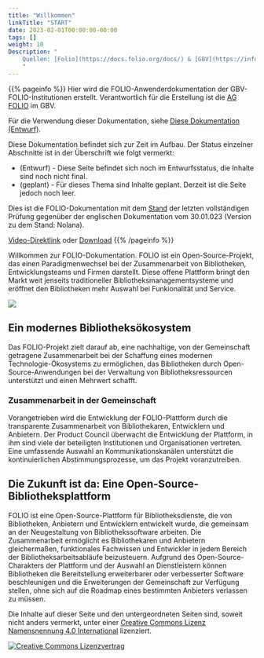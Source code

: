 ```yaml
---
title: "Willkommen"
linkTitle: "START"
date: 2023-02-01T00:00:00-00:00
tags: []
weight: 10
Description: "
    Quellen: [Folio](https://docs.folio.org/docs/) & [GBV](https://info.gbv.de/display/FOLIOGBVEXTERN/GBV+FOLIO+Dokumentation)
    "
---
```


{{% pageinfo %}}
Hier wird die FOLIO-Anwenderdokumentation der GBV-FOLIO-Institutionen erstellt. Verantwortlich für die Erstellung ist die [AG FOLIO](https://verbundwiki.gbv.de/display/GAD/AG+FOLIO) im GBV.

Für die Verwendung dieser Dokumentation, siehe [Diese Dokumentation (Entwurf)](https://info.gbv.de/pages/viewpage.action?pageId=839909381).

Diese Dokumentation befindet sich zur Zeit im Aufbau. Der Status einzelner Abschnitte ist in der Überschrift wie folgt vermerkt:

* (Entwurf) - Diese Seite befindet sich noch im Entwurfsstatus, die Inhalte sind noch nicht final.
* (geplant) - Für dieses Thema sind Inhalte geplant. Derzeit ist die Seite jedoch noch leer.

Dies ist die FOLIO-Dokumentation mit dem [Stand](https://info.gbv.de/pages/viewpage.action?pageId=853016752) der letzten vollständigen Prüfung gegenüber der englischen Dokumentation vom 30.01.023 (Version zu dem Stand: Nolana).

[Video-Direktlink](https://cloud.tuhh.de/index.php/s/ArTgtzTKnedDp6i/) oder [Download](https://cloud.tuhh.de/index.php/s/ArTgtzTKnedDp6i/download)
{{% /pageinfo %}}

Willkommen zur FOLIO-Dokumentation. FOLIO ist ein Open-Source-Projekt, das einen Paradigmenwechsel bei der Zusammenarbeit von Bibliotheken, Entwicklungsteams und Firmen darstellt. Diese offene Plattform bringt den Markt weit jenseits traditioneller Bibliotheksmanagementsysteme und eröffnet den Bibliotheken mehr Auswahl bei Funkionalität und Service.

![](/img/de/_index/_index_2023-02-02-18-58-48.png)

## Ein modernes Bibliotheksökosystem

Das FOLIO-Projekt zielt darauf ab, eine nachhaltige, von der Gemeinschaft getragene Zusammenarbeit bei der Schaffung eines modernen Technologie-Ökosystems zu ermöglichen, das Bibliotheken durch Open-Source-Anwendungen bei der Verwaltung von Bibliotheksressourcen unterstützt und einen Mehrwert schafft.

### Zusammenarbeit in der Gemeinschaft

Vorangetrieben wird die Entwicklung der FOLIO-Plattform durch die transparente Zusammenarbeit von Bibliothekaren, Entwicklern und Anbietern. Der Product Council überwacht die Entwicklung der Plattform, in ihm sind viele der beteiligten Institutionen und Organisationen vertreten. Eine umfassende Auswahl an Kommunikationskanälen unterstützt die kontinuierlichen Abstimmungsprozesse, um das Projekt voranzutreiben.

## Die Zukunft ist da: Eine Open-Source-Bibliotheksplattform

FOLIO ist eine Open-Source-Plattform für Bibliotheksdienste, die von Bibliotheken, Anbietern und Entwicklern entwickelt wurde, die gemeinsam an der Neugestaltung von Bibliothekssoftware arbeiten. Die Zusammenarbeit ermöglicht es Bibliothekaren und Anbietern gleichermaßen, funktionales Fachwissen und Entwickler in jedem Bereich der Bibliotheksarbeitsabläufe beizusteuern. Aufgrund des Open-Source-Charakters der Plattform und der Auswahl an Dienstleistern können Bibliotheken die Bereitstellung erweiterbarer oder verbesserter Software beschleunigen und die Erweiterungen der Gemeinschaft zur Verfügung stellen, ohne sich auf die Roadmap eines bestimmten Anbieters verlassen zu müssen.




Die Inhalte auf dieser Seite und den untergeordneten Seiten sind, soweit nicht anders vermerkt, unter einer [Creative Commons Lizenz Namensnennung 4.0 International](https://creativecommons.org/licenses/by/4.0/deed.de) lizenziert.

[![Creative Commons Lizenzvertrag](https://i.creativecommons.org/l/by/4.0/88x31.png)](https://creativecommons.org/licenses/by/4.0/deed.de)

